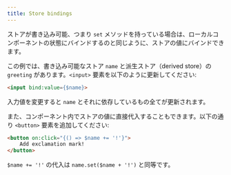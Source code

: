 ```yaml
---
title: Store bindings
---
```


ストアが書き込み可能、つまり `set` メソッドを持っている場合は、ローカルコンポーネントの状態にバインドするのと同じように、ストアの値にバインドできます。

この例では、書き込み可能なストア `name` と派生ストア（derived store）の `greeting` があります。`<input>` 要素を以下のように更新してください:

```html
<input bind:value={$name}>
```

入力値を変更すると `name` とそれに依存しているもの全てが更新されます。

また、コンポーネント内でストアの値に直接代入することもできます。以下の通り `<button>` 要素を追加してください:

```html
<button on:click="{() => $name += '!'}">
	Add exclamation mark!
</button>
```

`$name += '!'` の代入は `name.set($name + '!')` と同等です。